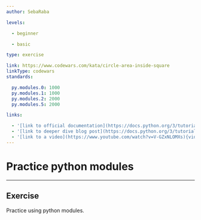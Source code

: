 ```yaml
---
author: SebaRaba

levels:

  - beginner

  - basic

type: exercise

link: https://www.codewars.com/kata/circle-area-inside-square
linkType: codewars
standards:

  py.modules.0: 1000
  py.modules.1: 1000
  py.modules.2: 2000
  py.modules.5: 2000

links:

  - '[link to official documentation](https://docs.python.org/3/tutorial/modules.html){website}'
  - '[link to deeper dive blog post](https://docs.python.org/3/tutorial/modules.html){website}'
  - '[link to a video](https://www.youtube.com/watch?v=V-GZxNLOMXs){video}'
---
```


# Practice python modules

---
## Exercise

Practice using python modules.
